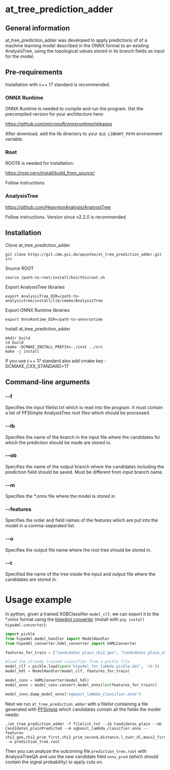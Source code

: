 # at_tree_prediction_adder

## General information

at_tree_prediction_adder was developed to apply predictions of of a machine learning model described in the ONNX format to an existing AnalysisTree, using the topological values stored in its branch fields as input for the model.

## Pre-requirements

Installation with c++ 17 standard is recommended.

### ONNX Runtime

ONNX Runtime is needed to compile and run the program. Get the precompiled version for your architecture here:

https://github.com/microsoft/onnxruntime/releases

After download, add the lib directory to your `$LD_LIBRARY_PATH` environment variable.

### Root

ROOT6 is needed for installation:

https://root.cern/install/build_from_source/

Follow instructions
    
### AnalysisTree

https://github.com/HeavyIonAnalysis/AnalysisTree

Follow instructions. Version since v2.2.0 is recommended.

## Installation

Clone at_tree_prediction_adder

    git clone https://git.cbm.gsi.de/apuntke/at_tree_prediction_adder.git src
    
Source ROOT

    source /path-to-root/install/bin/thisroot.sh
    
Export AnalysisTree libraries

    export AnalysisTree_DIR=/path-to-analysistree/install/lib/cmake/AnalysisTree
	
Export ONNX Runtime libraries

    export OnnxRuntime_DIR=/path-to-onnxruntime
    
Install at_tree_prediction_adder
    
    mkdir build
    cd build
    cmake -DCMAKE_INSTALL_PREFIX=../inst ../src
	make -j install
    
  If you use c++ 17 standard also add cmake key -DCMAKE_CXX_STANDARD=17

## Command-line arguments
### --f <input-filelist>
Specifies the input filelist.txt which is read into the program. It must contain a list of PFStimple AnalysisTree root files which should be processed.
### --ib <branch-name>
Specifies the name of the branch in the input file where the candidates for which the prediction should be made are stored in.
### --ob <branch-name>
Specifies the name of the output branch where the candidates including the prediction field should be saved. Must be different from input branch name.
### --m <onnx-file>
Specifies the *.onnx file where the model is stored in
### --features <feature-list>
Specifies the order and field names of the features which are put into the model in a comma-separated list.
### --o <output-file>
Specifies the output file name where the root tree should be stored in.
### --t
Specified the name of the tree inside the input and output file where the candidates are stored in.

# Usage example
In python, given a trained XGBClassifier `model_clf`, we can export it to the *.onnx format using the [hipe4ml converter](https://github.com/fgrosa/hipe4ml_converter) (install with `pip install hipe4ml-converter`):
```python
import pickle
from hipe4ml.model_handler import ModelHandler
from hipe4ml_converter.h4ml_converter import H4MLConverter

features_for_train = ["Candidates_plain_chi2_geo", "Candidates_plain_chi2_prim_first", "Candidates_plain_chi2_prim_second", "Candidates_plain_distance", "Candidates_plain_l_over_dl", "Candidates_plain_mass2_first", "Candidates_plain_mass2_second"]

#load the already trained classifier from a pickle file
model_clf = pickle.load(open('hipe4ml_for_lambda.pickle.dat', 'rb'))
model_hdl = ModelHandler(model_clf, features_for_train)

model_conv = H4MLConverter(model_hdl)
model_onnx = model_conv.convert_model_onnx(len(features_for_train))

model_conv.dump_model_onnx("xgboost_lambda_classifier.onnx")

```
Next we run `at_tree_prediction_adder` with a filelist containing a file generated with [PFSimple](https://github.com/HeavyIonAnalysis/PFSimple) which candidates contain all the fields the model needs:
```
./at_tree_prediction_adder -f filelist.txt --ib Candidates_plain --ob Candidates_plainPredicted --m xgboost_lambda_classifier.onnx --features chi2_geo,chi2_prim_first,chi2_prim_second,distance,l_over_dl,mass2_first,mass2_second --o prediction_tree.root
```
Then you can analyze the outcoming file `prediction_tree.root` with AnalysisTreeQA and use the new candidate field `onnx_pred` (which should contain the signal probability) to apply cuts on.